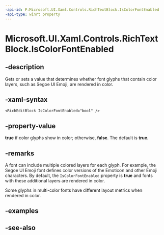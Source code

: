 ```yaml
---
-api-id: P:Microsoft.UI.Xaml.Controls.RichTextBlock.IsColorFontEnabled
-api-type: winrt property
---
```


<!-- Property syntax
public bool IsColorFontEnabled { get;  set; }
-->

# Microsoft.UI.Xaml.Controls.RichTextBlock.IsColorFontEnabled

## -description
Gets or sets a value that determines whether font glyphs that contain color layers, such as Segoe UI Emoji, are rendered in color.

## -xaml-syntax
```xaml
<RichEditBlock IsColorFontEnabled="bool" />
```


## -property-value
**true** if color glyphs show in color; otherwise, **false**. The default is **true**.

## -remarks

A font can include multiple colored layers for each glyph. For example, the Segoe UI Emoji font defines color versions of the Emoticon and other Emoji characters. By default, the `IsColorFontEnabled` property is **true** and fonts with these additional layers are rendered in color.

Some glyphs in multi-color fonts have different layout metrics when rendered in color.

## -examples

## -see-also
